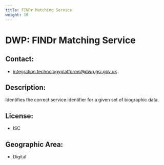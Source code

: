 ```yaml
---
title: FINDr Matching Service
weight: 10
---
```


# DWP: FINDr Matching Service

## Contact:
 - [integration.technologyplatforms@dwp.gsi.gov.uk](mailto:integration.technologyplatforms@dwp.gsi.gov.uk)

## Description:
Identifies the correct service identifier for a given set of biographic data.

## License:
 - ISC

## Geographic Area:
 - Digital

